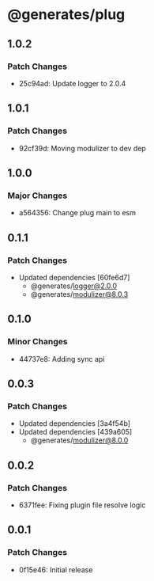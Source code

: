 # @generates/plug

## 1.0.2

### Patch Changes

- 25c94ad: Update logger to 2.0.4

## 1.0.1

### Patch Changes

- 92cf39d: Moving modulizer to dev dep

## 1.0.0

### Major Changes

- a564356: Change plug main to esm

## 0.1.1

### Patch Changes

- Updated dependencies [60fe6d7]
  - @generates/logger@2.0.0
  - @generates/modulizer@8.0.3

## 0.1.0

### Minor Changes

- 44737e8: Adding sync api

## 0.0.3

### Patch Changes

- Updated dependencies [3a4f54b]
- Updated dependencies [439a605]
  - @generates/modulizer@8.0.0

## 0.0.2

### Patch Changes

- 6371fee: Fixing plugin file resolve logic

## 0.0.1

### Patch Changes

- 0f15e46: Initial release
